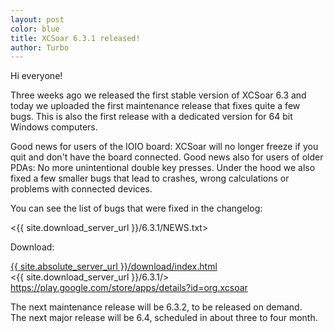 ```yaml
---
layout: post
color: blue
title: XCSoar 6.3.1 released!
author: Turbo
---
```

Hi everyone!

Three weeks ago we released the first stable version of XCSoar 6.3 and today
we uploaded the first maintenance release that fixes quite a few bugs. This
is also the first release with a dedicated version for 64 bit Windows computers.

Good news for users of the IOIO board: XCSoar will no longer freeze if you
quit and don't have the board connected. Good news also for users of older
PDAs: No more unintentional double key presses. Under the hood we also fixed
a few smaller bugs that lead to crashes, wrong calculations or problems with
connected devices.

You can see the list of bugs that were fixed in the changelog:

 <{{ site.download_server_url }}/6.3.1/NEWS.txt>

Download:

 [{{ site.absolute_server_url }}/download/index.html](/download/index.html)  
 <{{ site.download_server_url }}/6.3.1/>  
 <https://play.google.com/store/apps/details?id=org.xcsoar>

The next maintenance release will be 6.3.2, to be released on demand.  
The next major release will be 6.4, scheduled in about three to four month.

